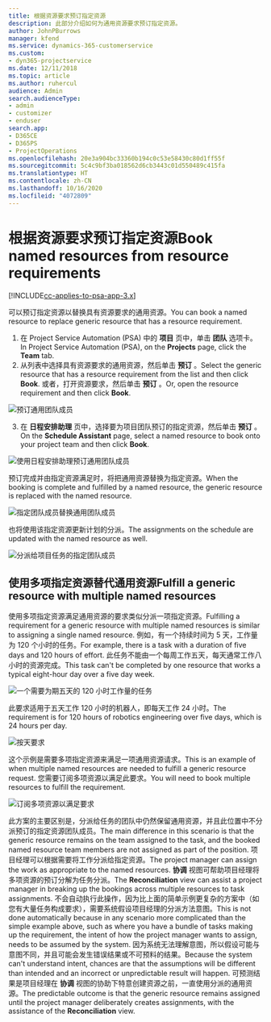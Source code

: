 ```yaml
---
title: 根据资源要求预订指定资源
description: 此部分介绍如何为通用资源要求预订指定资源。
author: JohnPBurrows
manager: kfend
ms.service: dynamics-365-customerservice
ms.custom:
- dyn365-projectservice
ms.date: 12/11/2018
ms.topic: article
ms.author: ruhercul
audience: Admin
search.audienceType:
- admin
- customizer
- enduser
search.app:
- D365CE
- D365PS
- ProjectOperations
ms.openlocfilehash: 20e3a904bc33360b194c0c53e58430c80d1ff55f
ms.sourcegitcommit: 5c4c9bf3ba018562d6cb3443c01d550489c415fa
ms.translationtype: HT
ms.contentlocale: zh-CN
ms.lasthandoff: 10/16/2020
ms.locfileid: "4072809"
---
```

# <a name="book-named-resources-from-resource-requirements"></a><span data-ttu-id="4a5a2-103">根据资源要求预订指定资源</span><span class="sxs-lookup"><span data-stu-id="4a5a2-103">Book named resources from resource requirements</span></span>

[!INCLUDE[cc-applies-to-psa-app-3.x](../includes/cc-applies-to-psa-app-3x.md)]

<span data-ttu-id="4a5a2-104">可以预订指定资源以替换具有资源要求的通用资源。</span><span class="sxs-lookup"><span data-stu-id="4a5a2-104">You can book a named resource to replace generic resource that has a resource requirement.</span></span>

1. <span data-ttu-id="4a5a2-105">在 Project Service Automation (PSA) 中的 **项目** 页中，单击 **团队** 选项卡。</span><span class="sxs-lookup"><span data-stu-id="4a5a2-105">In Project Service Automation (PSA), on the **Projects** page, click the **Team** tab.</span></span>
2. <span data-ttu-id="4a5a2-106">从列表中选择具有资源要求的通用资源，然后单击 **预订** 。</span><span class="sxs-lookup"><span data-stu-id="4a5a2-106">Select the generic resource that has a resource requirement from the list and then click **Book**.</span></span> <span data-ttu-id="4a5a2-107">或者，打开资源要求，然后单击 **预订** 。</span><span class="sxs-lookup"><span data-stu-id="4a5a2-107">Or, open the resource requirement and then click **Book**.</span></span>


![预订通用团队成员](media/RM-how-to-14.png)


3. <span data-ttu-id="4a5a2-109">在 **日程安排助理** 页中，选择要为项目团队预订的指定资源，然后单击 **预订** 。</span><span class="sxs-lookup"><span data-stu-id="4a5a2-109">On the **Schedule Assistant** page, select a named resource to book onto your project team and then click **Book**.</span></span>

![使用日程安排助理预订通用团队成员](media/RM-how-to-15.png)

<span data-ttu-id="4a5a2-111">预订完成并由指定资源满足时，将把通用资源替换为指定资源。</span><span class="sxs-lookup"><span data-stu-id="4a5a2-111">When the booking is complete and fulfilled by a named resource, the generic resource is replaced with the named resource.</span></span>

![指定团队成员替换通用团队成员](media/RM-how-to-16.png)

<span data-ttu-id="4a5a2-113">也将使用该指定资源更新计划的分派。</span><span class="sxs-lookup"><span data-stu-id="4a5a2-113">The assignments on the schedule are updated with the named resource as well.</span></span>

![分派给项目任务的指定团队成员](media/RM-how-to-17.png)

## <a name="fulfill-a-generic-resource-with-multiple-named-resources"></a><span data-ttu-id="4a5a2-115">使用多项指定资源替代通用资源</span><span class="sxs-lookup"><span data-stu-id="4a5a2-115">Fulfill a generic resource with multiple named resources</span></span>
<span data-ttu-id="4a5a2-116">使用多项指定资源满足通用资源的要求类似分派一项指定资源。</span><span class="sxs-lookup"><span data-stu-id="4a5a2-116">Fulfilling a requirement for a generic resource with multiple named resources is similar to assigning a single named resource.</span></span> <span data-ttu-id="4a5a2-117">例如，有一个持续时间为 5 天，工作量为 120 个小时的任务。</span><span class="sxs-lookup"><span data-stu-id="4a5a2-117">For example, there is a task with a duration of five days and 120 hours of effort.</span></span> <span data-ttu-id="4a5a2-118">此任务不能由一个每周工作五天，每天通常工作八小时的资源完成。</span><span class="sxs-lookup"><span data-stu-id="4a5a2-118">This task can't be completed by one resource that works a typical eight-hour day over a five day week.</span></span> 

![一个需要为期五天的 120 小时工作量的任务](media/RM-how-to-21.png)

<span data-ttu-id="4a5a2-120">此要求适用于五天工作 120 小时的机器人，即每天工作 24 小时。</span><span class="sxs-lookup"><span data-stu-id="4a5a2-120">The requirement is for 120 hours of robotics engineering over five days, which is 24 hours per day.</span></span>

![按天要求](media/RM-how-to-22.png)

<span data-ttu-id="4a5a2-122">这个示例是需要多项指定资源来满足一项通用资源请求。</span><span class="sxs-lookup"><span data-stu-id="4a5a2-122">This is an example of when multiple named resources are needed to fulfill a generic resource request.</span></span> <span data-ttu-id="4a5a2-123">您需要订阅多项资源以满足此要求。</span><span class="sxs-lookup"><span data-stu-id="4a5a2-123">You will need to book multiple resources to fulfill the requirement.</span></span>

![订阅多项资源以满足要求](media/RM-how-to-23.png)

<span data-ttu-id="4a5a2-125">此方案的主要区别是，分派给任务的团队中仍然保留通用资源，并且此位置中不分派预订的指定资源团队成员。</span><span class="sxs-lookup"><span data-stu-id="4a5a2-125">The main difference in this scenario is that the generic resource remains on the team assigned to the task, and the booked named resource team members are not assigned as part of the position.</span></span> <span data-ttu-id="4a5a2-126">项目经理可以根据需要将工作分派给指定资源。</span><span class="sxs-lookup"><span data-stu-id="4a5a2-126">The project manager can assign the work as appropriate to the named resources.</span></span> <span data-ttu-id="4a5a2-127">**协调** 视图可帮助项目经理将多项资源的预订分解为任务分派。</span><span class="sxs-lookup"><span data-stu-id="4a5a2-127">The **Reconciliation** view can assist a project manager in breaking up the bookings across multiple resources to task assignments.</span></span> <span data-ttu-id="4a5a2-128">不会自动执行此操作，因为比上面的简单示例更复杂的方案中（如您有大量任务构成要求），需要系统假设项目经理的分派方法意图。</span><span class="sxs-lookup"><span data-stu-id="4a5a2-128">This is not done automatically because in any scenario more complicated than the simple example above, such as where you have a bundle of tasks making up the requirement, the intent of how the project manager wants to assign, needs to be assumed by the system.</span></span> <span data-ttu-id="4a5a2-129">因为系统无法理解意图，所以假设可能与意图不同，并且可能会发生错误结果或不可预料的结果。</span><span class="sxs-lookup"><span data-stu-id="4a5a2-129">Because the system can't understand intent, chances are that the assumptions will be different than intended and an incorrect or unpredictable result will happen.</span></span> <span data-ttu-id="4a5a2-130">可预测结果是项目经理在 **协调** 视图的协助下特意创建资源之前，一直使用分派的通用资源。</span><span class="sxs-lookup"><span data-stu-id="4a5a2-130">The predictable outcome is that the generic resource remains assigned until the project manager deliberately creates assignments, with the assistance of the **Reconciliation** view.</span></span>



